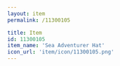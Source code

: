 ```yaml
---
layout: item
permalink: /11300105

title: Item
id: 11300105
item_name: 'Sea Adventurer Hat'
icon_url: 'item/icon/11300105.png'
---
```

